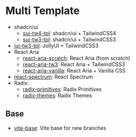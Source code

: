 # Multi Template

- shadcn/ui
  - [sui-tw4-tpl](https://github.com/sfmunoz/multi-tpl/tree/sui-tw4-tpl): shadcn/ui + TailwindCSS4
  - [sui-tw3-tpl](https://github.com/sfmunoz/multi-tpl/tree/sui-tw3-tpl): shadcn/ui + TailwindCSS3
- [jui-tw3-tpl](https://github.com/sfmunoz/multi-tpl/tree/jui-tw3-tpl): JollyUI + TailwindCSS3
- React Aria
  - [react-aria-scratch](https://github.com/sfmunoz/multi-tpl/tree/react-aria-scratch): React Aria (from scratch)
  - [react-aria-tw3](https://github.com/sfmunoz/multi-tpl/tree/react-aria-tw3): React Aria + TailwindCSS3
  - [react-aria-vanilla](https://github.com/sfmunoz/multi-tpl/tree/react-aria-vanilla): React Aria + Vanilla CSS
- [react-spectrum](https://github.com/sfmunoz/multi-tpl/tree/react-spectrum): React Spectrum
- Radix:
  - [radix-primitives](https://github.com/sfmunoz/multi-tpl/tree/radix-primitives): Radix Primitives
  - [radix-themes](https://github.com/sfmunoz/multi-tpl/tree/radix-themes): Radix Themes

## Base

- [vite-base](https://github.com/sfmunoz/multi-tpl/tree/vite-base): Vite base for new branches
